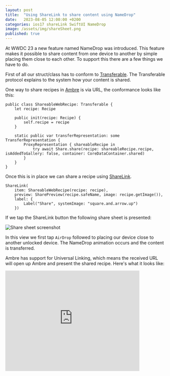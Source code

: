 ```yaml
---
layout: post
title:  "Using ShareLink to share content using NameDrop"
date:   2023-08-05 12:00:00 +0200
categories: ios17 shareLink SwiftUI NameDrop
image: /assets/img/shareSheet.png
published: true
---
```

At WWDC 23 a new feature named NameDrop was introduced. This feature makes it possible to share content from one device to another by simple placing them close to each other. To support this there are a few things we have to do.

First of all our struct/class has to conform to [Transferable](https://developer.apple.com/documentation/coretransferable/transferable). The Transferable protocol explains to the system how your content is shared.

One way to share recipes in [Ambre](https://ambre.ambi.se) is via URL, the conformance looks like this:

```
public class ShareableWebRecipe: Transferable {
    let recipe: Recipe

    public init(recipe: Recipe) {
        self.recipe = recipe
    }

    static public var transferRepresentation: some TransferRepresentation {
        ProxyRepresentation { shareableRecipe in
            try await Share.share(recipe: shareableRecipe.recipe, isAddedToGallery: false, container: CoreDataContainer.shared)
        }
    }
}
```

Once this is in place we can share a recipe using [ShareLink](https://developer.apple.com/documentation/SwiftUI/ShareLink).

```
ShareLink(
    item: ShareableWebRecipe(recipe: recipe),
    preview: SharePreview(recipe.safeName, image: recipe.getImage()),
    label: {
        Label("Share", systemImage: "square.and.arrow.up")
    })
```

If we tap the ShareLink button the following share sheet is presented:

![Share sheet screenshot]({{site.url}}/assets/img/shareSheet.png)

In this view we first tap `AirDrop` followed to placing our device close to another unlocked device. The NameDrop animation occurs and the content is transferred.

Ambre has support for Universal Linking, which means the received URL will open up Ambre and present the shared recipe. Here's what it looks like:

<iframe width="420" height="315" src="http://www.youtube.com/embed/2w5ni7mOmy4" frameborder="0" allowfullscreen></iframe>
